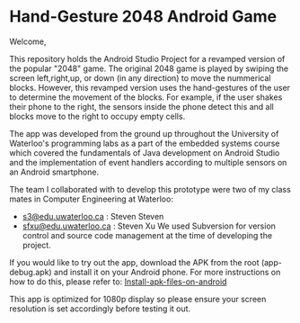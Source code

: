 # Hand-Gesture 2048 Android Game

Welcome,

This repository holds the Android Studio Project for a revamped version of the popular "2048" game. The original 2048 game is
played by swiping the screen left,right,up, or down (in any direction) to move the nummerical blocks. However, this revamped
version uses the hand-gestures of the user to determine the movement of the blocks. For example, if the user shakes their phone
to the right, the sensors inside the phone detect this and all blocks move to the right to occupy empty cells.

The app was developed from the ground up throughout the University of Waterloo's programming labs as a part of the embedded systems course which covered the fundamentals of Java development on Android Studio and the implementation of event handlers according to multiple sensors on an Android smartphone.

The team I collaborated with to develop this prototype were two of my class mates in Computer Engineering at Waterloo:
- s3@edu.uwaterloo.ca : Steven Steven
- sfxu@edu.uwaterloo.ca : Steven Xu
We used Subversion for version control and source code management at the time of developing the project.

If you would like to try out the app, download the APK from the root (app-debug.apk) and install it on your Android phone. 
For more instructions on how to do this, please refer to: [Install-apk-files-on-android](https://airmore.com/install-apk-files-on-android.html)

This app is optimized for 1080p display so please ensure your screen resolution is set accordingly before testing it out.
